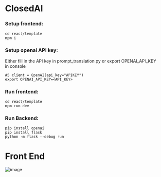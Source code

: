 # ClosedAI
### Setup frontend: ###
```
cd react/template
npm i
```
### Setup openai API key: ###
Either fill in the API key in prompt_translation.py or export OPENAI_API_KEY in console
```
#5 client = OpenAI(api_key="APIKEY")
export OPENAI_API_KEY=<API_KEY>
```
### Run frontend: ###
```
cd react/template
npm run dev
```
### Run Backend: ###
```
pip install openai
pip install flask
python -m flask --debug run
```
# Front End
![image](https://github.com/wilark1207/ClosedAI/assets/142299224/8321e309-d735-4184-8e75-6e418780092b)
